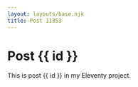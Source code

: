 ```yaml
---
layout: layouts/base.njk
title: Post 11353
---
```


# Post {{ id }}

This is post {{ id }} in my Eleventy project.
